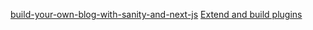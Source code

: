 [build-your-own-blog-with-sanity-and-next-js](https://www.sanity.io/blog/build-your-own-blog-with-sanity-and-next-js)
[Extend and build plugins](https://www.sanity.io/docs/content-studio/extending)
